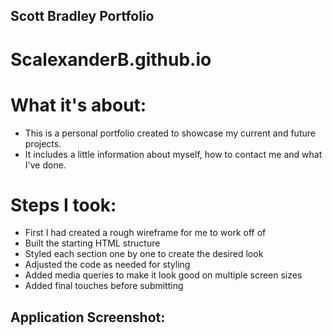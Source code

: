 ## Scott Bradley Portfolio

# ScalexanderB.github.io

# What it's about:

* This is a personal portfolio created to showcase my current and future projects.
* It includes a little information about myself, how to contact me and what I've done.

# Steps I took:

* First I had created a rough wireframe for me to work off of
* Built the starting HTML structure
* Styled each section one by one to create the desired look
* Adjusted the code as needed for styling
* Added media queries to make it look good on multiple screen sizes
* Added final touches before submitting

## Application Screenshot:

